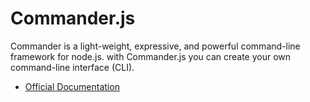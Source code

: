 # Commander.js

Commander is a light-weight, expressive, and powerful command-line framework for node.js. with Commander.js you can create your own command-line interface (CLI).

- [Official Documentation](https://www.npmjs.com/package/commander)

